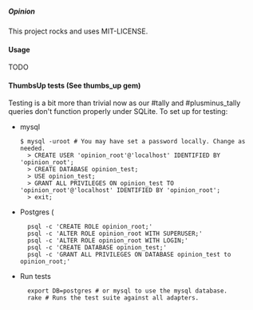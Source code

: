 ##### Opinion

This project rocks and uses MIT-LICENSE.

#### Usage

TODO

#### ThumbsUp tests (See thumbs\_up gem)

Testing is a bit more than trivial now as our #tally and #plusminus_tally queries don't function properly under SQLite. To set up for testing:

* mysql

    ```
    $ mysql -uroot # You may have set a password locally. Change as needed.
      > CREATE USER 'opinion_root'@'localhost' IDENTIFIED BY 'opinion_root';
      > CREATE DATABASE opinion_test;
      > USE opinion_test;
      > GRANT ALL PRIVILEGES ON opinion_test TO 'opinion_root'@'localhost' IDENTIFIED BY 'opinion_root';
      > exit;
    ```
* Postgres (

    ```shell
      psql -c 'CREATE ROLE opinion_root;'
      psql -c 'ALTER ROLE opinion_root WITH SUPERUSER;'
      psql -c 'ALTER ROLE opinion_root WITH LOGIN;'
      psql -c 'CREATE DATABASE opinion_test;'
      psql -c 'GRANT ALL PRIVILEGES ON DATABASE opinion_test to opinion_root;'
    ```
* Run tests

    
    ```shell
      export DB=postgres # or mysql to use the mysql database.
      rake # Runs the test suite against all adapters.
    ```